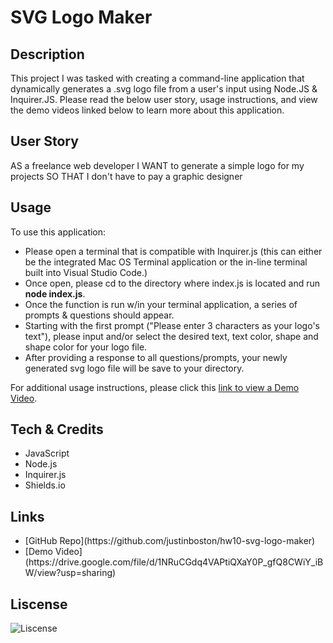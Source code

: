 # SVG Logo Maker

## Description
This project I was tasked with creating a command-line application that dynamically generates a .svg logo file from a user's input using Node.JS & Inquirer.JS. Please read the below user story, usage instructions, and view the demo videos linked below to learn more about this application.


## User Story

AS a freelance web developer
I WANT to generate a simple logo for my projects
SO THAT I don't have to pay a graphic designer


## Usage

To use this application: 
<ul>
<li> Please open a terminal that is compatible with Inquirer.js (this can either be the integrated Mac OS Terminal application or the in-line terminal built into Visual Studio Code.)</li>
<li> Once open, please cd to the directory where index.js is located and run <b>node index.js</b>.</li>
<li> Once the function is run w/in your terminal application, a series of prompts & questions should appear.</li>
<li> Starting with the first prompt ("Please enter 3 characters as your logo's text"), please input and/or select the desired text, text color, shape and shape color for your logo file.</li>
<li> After providing a response to all questions/prompts, your newly generated svg logo file will be save to your directory.</li>
</ul>

For additional usage instructions, please click this [link to view a Demo Video](https://drive.google.com/file/d/1NRuCGdq4VAPtiQXaY0P_gfQ8CWiY_iBW/view?usp=sharing).

## Tech & Credits

<ul>
<li> JavaScript </li>
<li> Node.js </li>
<li> Inquirer.js </li>
<li> Shields.io </li>
</ul>

## Links

<ul>
<li> [GitHub Repo](https://github.com/justinboston/hw10-svg-logo-maker)</li>
<li> [Demo Video] (https://drive.google.com/file/d/1NRuCGdq4VAPtiQXaY0P_gfQ8CWiY_iBW/view?usp=sharing)</li>
</ul>

## Liscense

![Liscense](https://img.shields.io/github/license/justinboston/hw10-svg-logo-maker)
